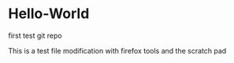 Hello-World
============

first test git repo

This is a test file modification with firefox tools and the scratch pad
